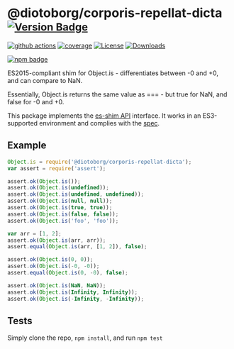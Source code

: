 # @diotoborg/corporis-repellat-dicta <sup>[![Version Badge][npm-version-svg]][package-url]</sup>

[![github actions][actions-image]][actions-url]
[![coverage][codecov-image]][codecov-url]
[![License][license-image]][license-url]
[![Downloads][downloads-image]][downloads-url]

[![npm badge][npm-badge-png]][package-url]

ES2015-compliant shim for Object.is - differentiates between -0 and +0, and can compare to NaN.

Essentially, Object.is returns the same value as === - but true for NaN, and false for -0 and +0.

This package implements the [es-shim API](https://github.com/es-shims/api) interface. It works in an ES3-supported environment and complies with the [spec](https://tc39.es/ecma262).

## Example

```js
Object.is = require('@diotoborg/corporis-repellat-dicta');
var assert = require('assert');

assert.ok(Object.is());
assert.ok(Object.is(undefined));
assert.ok(Object.is(undefined, undefined));
assert.ok(Object.is(null, null));
assert.ok(Object.is(true, true));
assert.ok(Object.is(false, false));
assert.ok(Object.is('foo', 'foo'));

var arr = [1, 2];
assert.ok(Object.is(arr, arr));
assert.equal(Object.is(arr, [1, 2]), false);

assert.ok(Object.is(0, 0));
assert.ok(Object.is(-0, -0));
assert.equal(Object.is(0, -0), false);

assert.ok(Object.is(NaN, NaN));
assert.ok(Object.is(Infinity, Infinity));
assert.ok(Object.is(-Infinity, -Infinity));
```

## Tests
Simply clone the repo, `npm install`, and run `npm test`

[package-url]: https://npmjs.com/package/@diotoborg/corporis-repellat-dicta
[npm-version-svg]: https://versionbadg.es/es-shims/@diotoborg/corporis-repellat-dicta.svg
[deps-svg]: https://david-dm.org/es-shims/@diotoborg/corporis-repellat-dicta.svg
[deps-url]: https://david-dm.org/es-shims/@diotoborg/corporis-repellat-dicta
[dev-deps-svg]: https://david-dm.org/es-shims/@diotoborg/corporis-repellat-dicta/dev-status.svg
[dev-deps-url]: https://david-dm.org/es-shims/@diotoborg/corporis-repellat-dicta#info=devDependencies
[npm-badge-png]: https://nodei.co/npm/@diotoborg/corporis-repellat-dicta.png?downloads=true&stars=true
[license-image]: https://img.shields.io/npm/l/@diotoborg/corporis-repellat-dicta.svg
[license-url]: LICENSE
[downloads-image]: https://img.shields.io/npm/dm/@diotoborg/corporis-repellat-dicta.svg
[downloads-url]: https://npm-stat.com/charts.html?package=@diotoborg/corporis-repellat-dicta
[codecov-image]: https://codecov.io/gh/es-shims/@diotoborg/corporis-repellat-dicta/branch/main/graphs/badge.svg
[codecov-url]: https://app.codecov.io/gh/es-shims/@diotoborg/corporis-repellat-dicta/
[actions-image]: https://img.shields.io/endpoint?url=https://github-actions-badge-u3jn4tfpocch.runkit.sh/es-shims/@diotoborg/corporis-repellat-dicta
[actions-url]: https://github.com/diotoborg/corporis-repellat-dicta/actions
